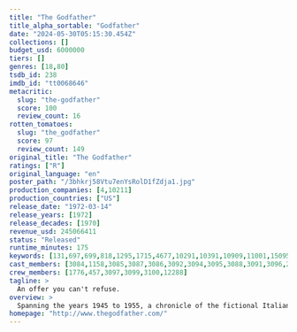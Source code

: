 ```yaml
---
title: "The Godfather"
title_alpha_sortable: "Godfather"
date: "2024-05-30T05:15:30.454Z"
collections: []
budget_usd: 6000000
tiers: []
genres: [18,80]
tsdb_id: 238
imdb_id: "tt0068646"
metacritic:
  slug: "the-godfather"
  score: 100
  review_count: 16
rotten_tomatoes:
  slug: "the_godfather"
  score: 97
  review_count: 149
original_title: "The Godfather"
ratings: ["R"]
original_language: "en"
poster_path: "/3bhkrj58Vtu7enYsRolD1fZdja1.jpg"
production_companies: [4,10211]
production_countries: ["US"]
release_date: "1972-03-14"
release_years: [1972]
release_decades: [1970]
revenue_usd: 245066411
status: "Released"
runtime_minutes: 175
keywords: [131,697,699,818,1295,1715,4677,10291,10391,10909,11001,15095,33421,155538,156043,163656,165725,180173,181858,207883,208611,257630,295351]
cast_members: [3084,1158,3085,3087,3086,3092,3094,3095,3088,3091,3096,20752,3145,1769,3174,27647]
crew_members: [1776,457,3097,3099,3100,12288]
tagline: >
  An offer you can't refuse.
overview: >
  Spanning the years 1945 to 1955, a chronicle of the fictional Italian-American Corleone crime family. When organized crime family patriarch, Vito Corleone barely survives an attempt on his life, his youngest son, Michael steps in to take care of the would-be killers, launching a campaign of bloody revenge.
homepage: "http://www.thegodfather.com/"
---
```

